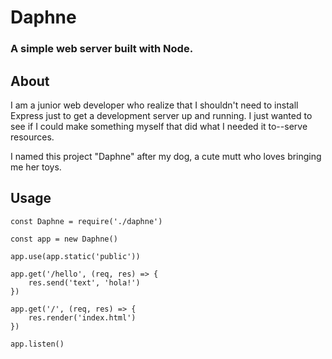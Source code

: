 # Daphne

### A simple web server built with Node.

## About

I am a junior web developer who realize that I shouldn't need to install Express just to 
get a development server up and running. I just wanted to see if I could make something 
myself that did what I needed it to--serve resources.

I named this project "Daphne" after my dog, a cute mutt who loves bringing me her toys.

## Usage

```
const Daphne = require('./daphne')

const app = new Daphne()

app.use(app.static('public'))

app.get('/hello', (req, res) => {
    res.send('text', 'hola!')
})

app.get('/', (req, res) => {
    res.render('index.html')
})

app.listen()
```